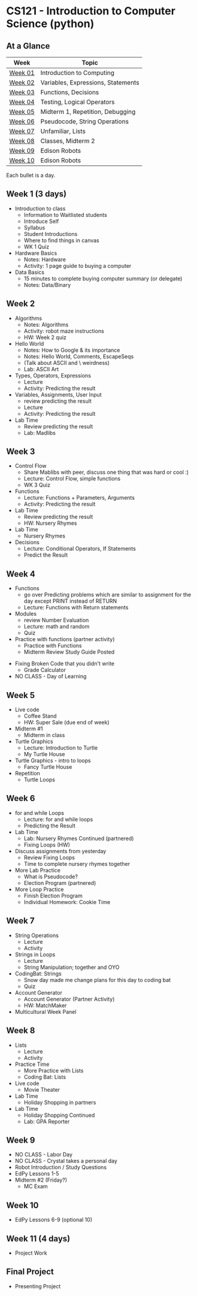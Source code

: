 # CS121 - Introduction to Computer Science (python)

## At a Glance

| Week                | Topic
|---------------------|-----------------------------------------
| [Week 01](#week-1)  | Introduction to Computing
| [Week 02](#week-2)  | Variables, Expressions, Statements
| [Week 03](#week-3)  | Functions, Decisions
| [Week 04](#week-4)  | Testing, Logical Operators
| [Week 05](#week-5)  | Midterm 1, Repetition, Debugging
| [Week 06](#week-6)  | Pseudocode, String Operations
| [Week 07](#week-7)  | Unfamiliar, Lists
| [Week 08](#week-8)  | Classes, Midterm 2
| [Week 09](#week-9)  | Edison Robots
| [Week 10](#week-10) | Edison Robots

Each bullet is a day.

## Week 1 (3 days)
+ Introduction to class
  - Information to Waitlisted students
  - Introduce Self
  - Syllabus
  - Student Introductions
  - Where to find things in canvas
  - WK 1 Quiz
+ Hardware Basics
  - Notes: Hardware
  - Activity: 1 page guide to buying a computer
+ Data Basics
  - 15 minutes to complete buying computer summary (or delegate)
  - Notes: Data/Binary

## Week 2
+ Algorithms
  - Notes: Algorithms
  - Activity: robot maze instructions
  - HW: Week 2 quiz
+ Hello World
  - Notes: How to Google & its importance
  - Notes: Hello World, Comments, EscapeSeqs
  - (Talk about ASCII and \\ weirdness)
  - Lab: ASCII Art
+ Types, Operators, Expressions
  - Lecture
  - Activity: Predicting the result
+ Variables, Assignments, User Input
  - review predicting the result
  - Lecture
  - Activity: Predicting the result
+ Lab Time
  - Review predicting the result
  - Lab: Madlibs

## Week 3
+ Control Flow
  - Share Mablibs with peer, discuss one thing that was hard or cool :)
  - Lecture: Control Flow, simple functions
  - WK 3 Quiz
+ Functions
  - Lecture: Functions + Parameters, Arguments
  - Activity: Predicting the result
+ Lab Time
  - Review predicting the result
  - HW: Nursery Rhymes
+ Lab Time
  - Nursery Rhymes
+ Decisions
  - Lecture: Conditional Operators, If Statements
  - Predict the Result

## Week 4
+ Functions
  - go over Predicting problems which are similar to assignment for the day except PRINT instead of RETURN
  - Lecture: Functions with Return statements
+ Modules
  - review Number Evaluation
  - Lecture: math and random
  - Quiz
+ Practice with functions (partner activity)
  - Practice with Functions
  - Midterm Review Study Guide Posted
<!--
+ More Practice with Functions
  - Review some of first and give time to complete
-->
+ Fixing Broken Code that you didn't write
  - Grade Calculator
+ NO CLASS - Day of Learning

## Week 5
+ Live code
  - Coffee Stand
  - HW: Super Sale (due end of week)
+ Midterm \#1
  - Midterm in class
+ Turtle Graphics
  - Lecture: Introduction to Turtle
  - My Turtle House
+ Turtle Graphics - intro to loops
  - Fancy Turtle House
+ Repetition
  - Turtle Loops

## Week 6
+ for and while Loops
  - Lecture: for and while loops
  - Predicting the Result
+ Lab Time
  - Lab: Nursery Rhymes Continued (partnered)
  - Fixing Loops (HW)
+ Discuss assignments from yesterday
  - Review Fixing Loops
  - Time to complete nursery rhymes together
+ More Lab Practice
  - What is Pseudocode?
  - Election Program (partnered)
+ More Loop Practice
  - Finish Election Program
  - Individual Homework: Cookie Time

## Week 7
+ String Operations
  - Lecture
  - Activity
+ Strings in Loops
  - Lecture
  - String Manipulation; together and OYO
+ CodingBat: Strings
  - Snow day made me change plans for this day to coding bat
  - Quiz
+ Account Generator
  - Account Generator (Partner Activity)
  - HW: MatchMaker
+ Multicultural Week Panel

## Week 8
+ Lists
  - Lecture
  - Activity
+ Practice Time
  - More Practice with Lists
  - Coding Bat: Lists
+ Live code
  - Movie Theater
+ Lab Time
  - Holiday Shopping in partners
+ Lab Time
  - Holiday Shopping Continued
  - Lab: GPA Reporter

## Week 9
+ NO CLASS - Labor Day
+ NO CLASS - Crystal takes a personal day
+ Robot Introduction / Study Questions
+ EdPy Lessons 1-5
+ Midterm \#2 (Friday?)
  - MC Exam

## Week 10
+ EdPy Lessons 6-9 (optional 10)

## Week 11 (4 days)
+ Project Work

## Final Project
+ Presenting Project
